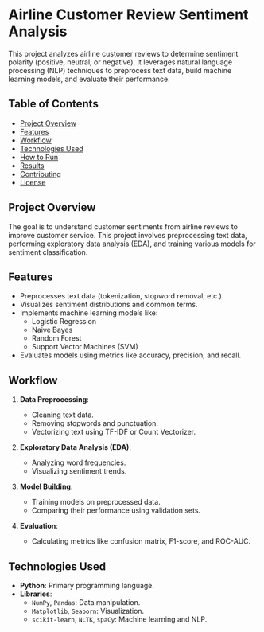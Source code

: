 # Airline Customer Review Sentiment Analysis

This project analyzes airline customer reviews to determine sentiment polarity (positive, neutral, or negative). It leverages natural language processing (NLP) techniques to preprocess text data, build machine learning models, and evaluate their performance.

## Table of Contents
- [Project Overview](#project-overview)
- [Features](#features)
- [Workflow](#workflow)
- [Technologies Used](#technologies-used)
- [How to Run](#how-to-run)
- [Results](#results)
- [Contributing](#contributing)
- [License](#license)

## Project Overview
The goal is to understand customer sentiments from airline reviews to improve customer service. This project involves preprocessing text data, performing exploratory data analysis (EDA), and training various models for sentiment classification.

## Features
- Preprocesses text data (tokenization, stopword removal, etc.).
- Visualizes sentiment distributions and common terms.
- Implements machine learning models like:
  - Logistic Regression
  - Naive Bayes
  - Random Forest
  - Support Vector Machines (SVM)
- Evaluates models using metrics like accuracy, precision, and recall.

## Workflow
1. **Data Preprocessing**:
   - Cleaning text data.
   - Removing stopwords and punctuation.
   - Vectorizing text using TF-IDF or Count Vectorizer.

2. **Exploratory Data Analysis (EDA)**:
   - Analyzing word frequencies.
   - Visualizing sentiment trends.

3. **Model Building**:
   - Training models on preprocessed data.
   - Comparing their performance using validation sets.

4. **Evaluation**:
   - Calculating metrics like confusion matrix, F1-score, and ROC-AUC.

## Technologies Used
- **Python**: Primary programming language.
- **Libraries**:
  - `NumPy`, `Pandas`: Data manipulation.
  - `Matplotlib`, `Seaborn`: Visualization.
  - `scikit-learn`, `NLTK`, `spaCy`: Machine learning and NLP.
